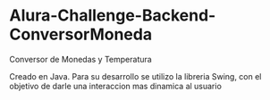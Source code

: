 # Alura-Challenge-Backend-ConversorMoneda
 Conversor de Monedas y Temperatura
 
Creado en Java.
Para su desarrollo se utilizo la libreria Swing, con el objetivo de darle una interaccion mas dinamica al usuario
